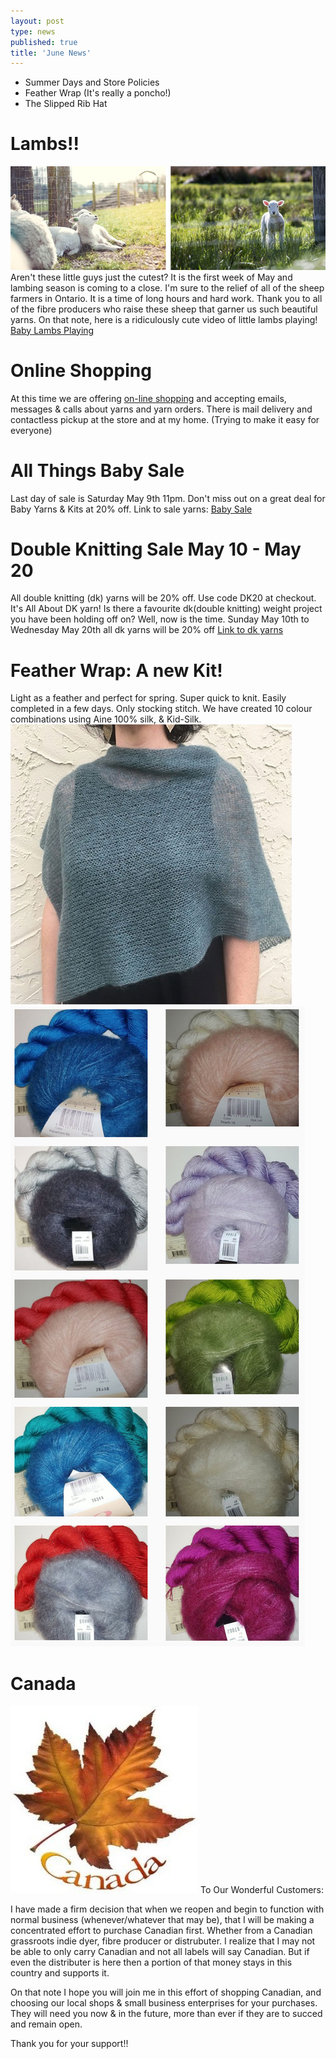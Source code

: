 ```yaml
---
layout: post
type: news
published: true
title: 'June News'
---
```

- Summer Days and Store Policies
- Feather Wrap (It's really a poncho!)
- The Slipped Rib Hat

<h1>Lambs!!</h1>
<img src="/img/maynewssheep.jpg" />
Aren't these little guys just the cutest?
It is the first week of May and lambing season is coming to a close. I'm sure to the relief of all of the sheep farmers in Ontario. It is a time of long hours and hard work. Thank you to all of the fibre producers who raise these sheep that garner us such beautiful yarns. On that note, here is a ridiculously cute video of little lambs playing!
<a href="https://woolandsilkco.us11.list-manage.com/track/click?u=b948a6c6bf914edca957eadf1&id=42b0bb66a6&e=5dbcc3b01d">Baby Lambs Playing</a>

<h1>Online Shopping</h1>
At this time we are offering <a href="https://woolandsilkco.us11.list-manage.com/track/click?u=b948a6c6bf914edca957eadf1&id=f86e8a3a7e&e=5dbcc3b01d">on-line shopping</a> and accepting emails, messages & calls about yarns and yarn orders. There is mail delivery and contactless pickup at the store and at my home. (Trying to make it easy for everyone) 

<h1>All Things Baby Sale</h1>
Last day of sale is Saturday May 9th 11pm. 
Don't miss out on a great deal for Baby
Yarns & Kits at 20% off. 
Link to sale yarns:  <a href="https://woolandsilkco.us11.list-manage.com/track/click?u=b948a6c6bf914edca957eadf1&id=6a7fb5104a&e=5dbcc3b01d">Baby Sale</a>

<h1>Double Knitting Sale May 10 - May 20</h1>
All double knitting (dk) yarns will be 20% off. Use code DK20 at checkout.
It's All About DK yarn!
Is there a favourite dk(double knitting) weight project you have been holding off on?  Well, now is the time.
Sunday May 10th to Wednesday May 20th all dk yarns will be 20% off
<a href="https://woolandsilkco.us11.list-manage.com/track/click?u=b948a6c6bf914edca957eadf1&id=b650ee202e&e=5dbcc3b01d">Link to dk yarns</a>

<h1>Feather Wrap: A new Kit!</h1>
Light as a feather and perfect for spring. Super quick to knit. Easily completed in a few days. Only stocking stitch. We have created 10 colour combinations using Aine 100% silk, & Kid-Silk.   
<img src="/img/maynewsshawl.jpg" />
<img src="/img/maynewswool.jpg"/> 

<h1>Canada</h1>
<img src="/img/maynewscanada.jpg" />
To Our Wonderful Customers:

I have made a firm decision that when we reopen and begin to function with normal business (whenever/whatever that may be), that I will be making a concentrated effort to purchase Canadian first. Whether from a Canadian grassroots indie dyer, fibre producer or distrubuter. I realize that I may not be able to only carry Canadian and not all labels will say Canadian. But if even the distributer is here then a portion of that money stays in this country and supports it.
 
On that note I hope you will join me in this effort of shopping Canadian, and choosing our local shops & small business enterprises for your purchases. They will need you now & in the future, more than ever if they are to succed and remain open.

Thank you for your support!! 
